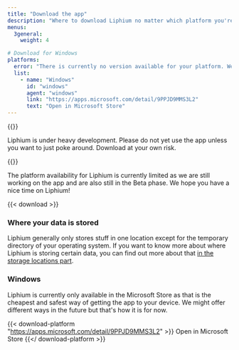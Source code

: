 ```yaml
---
title: "Download the app"
description: "Where to download Liphium no matter which platform you're on."
menus:
  3general:
    weight: 4

# Download for Windows
platforms:
  error: "There is currently no version available for your platform. We're working on making Liphium available on more platforms."
  list:
    - name: "Windows"
      id: "windows"
      agent: "windows"
      link: "https://apps.microsoft.com/detail/9PPJD9MMS3L2"
      text: "Open in Microsoft Store"
---
```


{{<hint>}}

Liphium is under heavy development. Please do not yet use the app unless you want to just poke around. Download at your own risk.

{{</hint>}}

The platform availability for Liphium is currently limited as we are still working on the app and are also still in the Beta phase. We hope you have a nice time on Liphium!

{{< download >}}

### Where your data is stored

Liphium generally only stores stuff in one location except for the temporary directory of your operating system. If you want to know more about where Liphium is storing certain data, you can find out more about that [in the storage locations part](/docs/using-liphium/storage-locations).

### Windows

Liphium is currently only available in the Microsoft Store as that is the cheapest and safest way of getting the app to your device. We might offer different ways in the future but that's how it is for now.

{{< download-platform "https://apps.microsoft.com/detail/9PPJD9MMS3L2" >}}
Open in Microsoft Store
{{</ download-platform >}}
